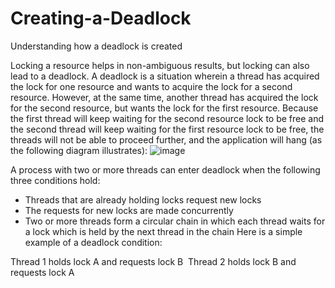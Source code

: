 # Creating-a-Deadlock

Understanding how a deadlock is created

Locking a resource helps in non-ambiguous results, but locking can also lead to a deadlock. A deadlock is a situation wherein a thread has acquired the lock for one resource and wants to acquire the lock for a second resource. However, at the same time, another thread has acquired the lock for the second resource, but wants the lock for the first resource. Because the first thread will keep waiting for the second resource lock to be free and the second thread will keep waiting for the first resource lock to be free, the threads will not be able to proceed further, and the application will hang (as the following diagram illustrates):
![image](https://user-images.githubusercontent.com/96656870/202563778-997fc005-e166-45b0-849d-85d9215ceb36.png)

A process with two or more threads can enter deadlock when the following three conditions hold:
- Threads that are already holding locks request new locks
- The requests for new locks are made concurrently
- Two or more threads form a circular chain in which each thread waits for a lock which is held by the next thread in the chain
Here is a simple example of a deadlock condition:

Thread 1 holds lock A and requests lock B 
Thread 2 holds lock B and requests lock A
